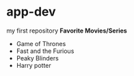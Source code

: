 # app-dev
my first repository
**Favorite Movies/Series**
- Game of Thrones
- Fast and the Furious
- Peaky Blinders
- Harry potter
